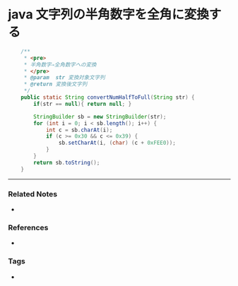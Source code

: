 # java 文字列の半角数字を全角に変換する
```java
    /**
     * <pre>
     * 半角数字⇒全角数字への変換
     * </pre>
     * @param  str 変換対象文字列
     * @return 変換後文字列
     */
    public static String convertNumHalfToFull(String str) {
        if(str == null){ return null; }

        StringBuilder sb = new StringBuilder(str);
        for (int i = 0; i < sb.length(); i++) {
            int c = sb.charAt(i);
            if (c >= 0x30 && c <= 0x39) {
                sb.setCharAt(i, (char) (c + 0xFEE0));
            }
        }
        return sb.toString();
    }
```

----
### Related Notes
- 

### References
- 

### Tags
- 